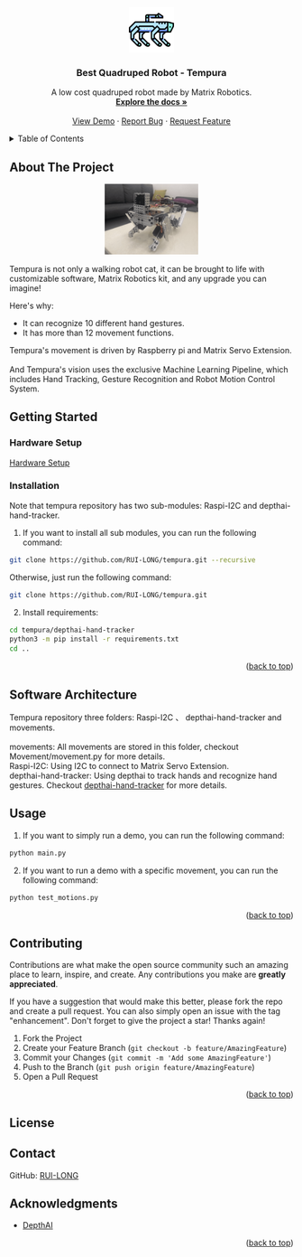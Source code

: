 <div id="top"></div>

<!-- PROJECT LOGO -->
<br />
<div align="center">
  <img src="images/tempura.png" alt="Logo" width="80" height="80">

  <h3 align="center">Best Quadruped Robot - Tempura</h3>

  <p align="center">
    A low cost quadruped robot made by Matrix Robotics.
    <br />
    <a href="https://github.com/RUI-LONG/tempura"><strong>Explore the docs »</strong></a>
    <br />
    <br />
    <a href="https://youtu.be/q66Qkyj64FU">View Demo</a>
    ·
    <a href="https://github.com/RUI-LONG/tempura/issues">Report Bug</a>
    ·
    <a href="https://github.com/RUI-LONG/tempura/issues">Request Feature</a>
  </p>
</div>



<!-- TABLE OF CONTENTS -->
<details>
  <summary>Table of Contents</summary>
  <ol>
    <li>
      <a href="#about-the-project">About The Project</a>
      <ul>
        <li><a href="#built-with">Built With</a></li>
      </ul>
    </li>
    <li>
      <a href="#getting-started">Getting Started</a>
      <ul>
        <li><a href="#prerequisites">Prerequisites</a></li>
        <li><a href="#installation">Installation</a></li>
      </ul>
    </li>
    <li><a href="#usage">Usage</a></li>
    <li><a href="#roadmap">Roadmap</a></li>
    <li><a href="#contributing">Contributing</a></li>
    <li><a href="#license">License</a></li>
    <li><a href="#contact">Contact</a></li>
    <li><a href="#acknowledgments">Acknowledgments</a></li>
  </ol>
</details>

<!-- ABOUT THE PROJECT -->
## About The Project
<p align="center">
<img src="images/product_photo1.png" alt="product_photo1"  width="33%">
<p>
Tempura is not only a walking robot cat, it can be brought to life with customizable software, Matrix Robotics kit, and any upgrade you can imagine! ​<br>

Here's why:
* It can recognize 10 different hand gestures. ​
* It has more than 12 movement functions. ​

Tempura's movement is driven by Raspberry pi and Matrix Servo Extension. ​<br>
And Tempura's vision uses the exclusive Machine Learning Pipeline, which includes Hand Tracking, Gesture Recognition and Robot Motion Control System.​

<!-- GETTING STARTED -->
## Getting Started

### Hardware Setup
[Hardware Setup](./Hardware.md)

### Installation

Note that tempura repository has two sub-modules: Raspi-I2C and depthai-hand-tracker.

1. If you want to install all sub modules, you can run the following command:
  ```sh
  git clone https://github.com/RUI-LONG/tempura.git --recursive
  ```
  Otherwise, just run the following command:
  ```sh
  git clone https://github.com/RUI-LONG/tempura.git
  ```

2. Install requirements:
  ```sh
  cd tempura/depthai-hand-tracker
  python3 -m pip install -r requirements.txt
  cd ..
  ```
<p align="right">(<a href="#top">back to top</a>)</p>

## Software Architecture

Tempura repository three folders: Raspi-I2C 、 depthai-hand-tracker and movements. <br><br>
movements: All movements are stored in this folder, checkout Movement/movement.py for more details. <br>
Raspi-I2C: Using I2C to connect to Matrix Servo Extension. <br>
depthai-hand-tracker: Using depthai to track hands and recognize hand gestures. Checkout [depthai-hand-tracker](./https://github.com/RUI-LONG/depthai_hand_tracker) for more details. <br>

<!-- USAGE EXAMPLES -->
## Usage

1. If you want to simply run a demo, you can run the following command:
  ```sh
  python main.py
  ```

2. If you want to run a demo with a specific movement, you can run the following command:
  ```sh
  python test_motions.py
  ```

<p align="right">(<a href="#top">back to top</a>)</p>

<!-- CONTRIBUTING -->
## Contributing

Contributions are what make the open source community such an amazing place to learn, inspire, and create. Any contributions you make are **greatly appreciated**.

If you have a suggestion that would make this better, please fork the repo and create a pull request. You can also simply open an issue with the tag "enhancement".
Don't forget to give the project a star! Thanks again!

1. Fork the Project
2. Create your Feature Branch (`git checkout -b feature/AmazingFeature`)
3. Commit your Changes (`git commit -m 'Add some AmazingFeature'`)
4. Push to the Branch (`git push origin feature/AmazingFeature`)
5. Open a Pull Request

<p align="right">(<a href="#top">back to top</a>)</p>

<!-- LICENSE -->
## License

<!-- CONTACT -->
## Contact

GitHub: [RUI-LONG](https://github.com/RUI-LONG)

<!-- ACKNOWLEDGMENTS -->
## Acknowledgments

* [DepthAI](https://docs.luxonis.com/en/latest/)

<p align="right">(<a href="#top">back to top</a>)</p>

